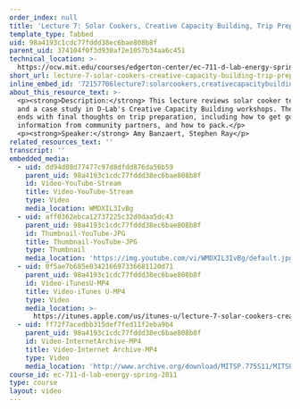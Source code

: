 ```yaml
---
order_index: null
title: 'Lecture 7: Solar Cookers, Creative Capacity Building, Trip Preparation'
template_type: Tabbed
uid: 98a4193c1cdc77fddd38ec6bae808b8f
parent_uid: 374104f0f3d930af2e1057b34aa6c451
technical_location: >-
  https://ocw.mit.edu/courses/edgerton-center/ec-711-d-lab-energy-spring-2011/week-7-trip-planning-and-preparations/lecture-7-solar-cookers-creative-capacity-building-trip-preparation
short_url: lecture-7-solar-cookers-creative-capacity-building-trip-preparation
inline_embed_id: '72157706lecture7:solarcookers,creativecapacitybuilding,trippreparation87838497'
about_this_resource_text: >-
  <p><strong>Description:</strong> This lecture reviews solar cooker technology
  and a case study in D-Lab's Creative Capacity Building workshops. The session
  ends with final thoughts on trip preparation, including how to get good
  information from community partners, and how to pack.</p>
  <p><strong>Speaker:</strong> Amy Banzaert, Stephen Ray</p>
related_resources_text: ''
transcript: ''
embedded_media:
  - uid: dd94d08d77477c97d8dfdd876da56b59
    parent_uid: 98a4193c1cdc77fddd38ec6bae808b8f
    id: Video-YouTube-Stream
    title: Video-YouTube-Stream
    type: Video
    media_location: WMDXIL3IvBg
  - uid: aff0362ebca12737225c32d0daa5dc43
    parent_uid: 98a4193c1cdc77fddd38ec6bae808b8f
    id: Thumbnail-YouTube-JPG
    title: Thumbnail-YouTube-JPG
    type: Thumbnail
    media_location: 'https://img.youtube.com/vi/WMDXIL3IvBg/default.jpg'
  - uid: 0f5ae7b685e034216697336681120d71
    parent_uid: 98a4193c1cdc77fddd38ec6bae808b8f
    id: Video-iTunesU-MP4
    title: Video-iTunes U-MP4
    type: Video
    media_location: >-
      https://itunes.apple.com/us/itunes-u/lecture-7-solar-cookers-creative/id591211144?i=127630224
  - uid: ff72f7acedbb315def7fed11f2eba9b4
    parent_uid: 98a4193c1cdc77fddd38ec6bae808b8f
    id: Video-InternetArchive-MP4
    title: Video-Internet Archive-MP4
    type: Video
    media_location: 'http://www.archive.org/download/MITSP.775S11/MITSP_775S11lec07_300k.mp4'
course_id: ec-711-d-lab-energy-spring-2011
type: course
layout: video
---
```

